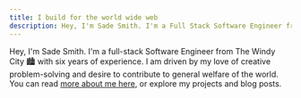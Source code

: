 ```yaml
---
title: I build for the world wide web
description: Hey, I'm Sade Smith. I'm a Full Stack Software Engineer from The Windy City.
---
```


Hey, I'm Sade Smith. I'm a full-stack Software Engineer from The Windy City 🏙️ with six years of experience. I am driven by my love of creative problem-solving and desire to contribute to general welfare of the world. You can read [ more about me here](./pages/about.html), or explore my projects and blog posts.
